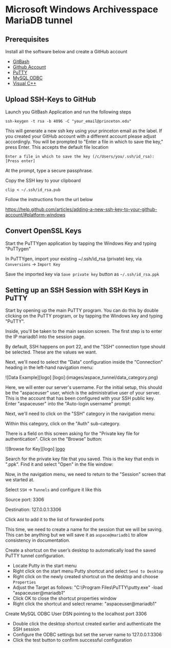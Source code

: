 # Microsoft Windows Archivesspace MariaDB tunnel

## Prerequisites

Install all the software below and create a GitHub account

* [GitBash](http://gitforwindows.org/)
* [Github Account](https://github.com/join?source=header-home)
* [PuTTY](https://www.chiark.greenend.org.uk/~sgtatham/putty/latest.html)
* [MySQL ODBC](https://dev.mysql.com/downloads/connector/odbc/)
* [Visual C++](https://www.microsoft.com/en-us/download/details.aspx?id=40784)

## Upload SSH-Keys to GitHub

Launch you GitBash Application and run the following steps

```
ssh-keygen -t rsa -b 4096 -C "your_email@princeton.edu"
```

This will generate a new ssh key using your princeton email as the label. If you created your
GitHub account with a different account please adjust accordingly. You will be
prompted to "Enter a file in which to save the key," press Enter. This accepts
the default file location

```
Enter a file in which to save the key (/c/Users/you/.ssh/id_rsa):[Press enter]
```

At the prompt, type a secure passphrase.

Copy the SSH key to your clipboard

```
clip < ~/.ssh/id_rsa.pub
```

Follow the instructions from the url below

https://help.github.com/articles/adding-a-new-ssh-key-to-your-github-account/#platform-windows

## Convert OpenSSL Keys

Start the PuTTYgen application by tapping the Windows Key and typing "PuTTygen"

In PuTTYgen, import your existing ~/.ssh/id_rsa (private) key, via `Conversions`
-> `Import Key`

Save the imported key via `Save private key` button as `~/.ssh/id_rsa.ppk`

## Setting up an SSH Session with SSH Keys in PuTTY

Start by opening up the main PuTTY program. You can do this by double clicking on the PuTTY program, or by tapping the Windows key and typing "PuTTY".

Inside, you'll be taken to the main session screen. The first step is to enter the IP mariadb1 into the session page.

By default, SSH happens on port 22, and the "SSH" connection type should be selected. These are the values we want.

Next, we'll need to select the "Data" configuration inside the "Connection" heading in the left-hand navigation menu:

![Data Example][logo]
[logo]:(images/aspace_tunnel/data_category.png)

Here, we will enter our server's username. For the initial setup, this should be the "aspaceuser" user, which is the administrative user of your server. This is the account that has been configured with your SSH public key. Enter "aspaceuser" into the "Auto-login username" prompt:

Next, we'll need to click on the "SSH" category in the navigation menu:

Within this category, click on the "Auth" sub-category.

There is a field on this screen asking for the "Private key file for authentication". Click on the "Browse" button:

![Browse for Key][logo]
[logo](images/aspace_tunnel/browse_keys.png)

Search for the private key file that you saved. This is the key that ends in ".ppk". Find it and select "Open" in the file window:

Now, in the navigation menu, we need to return to the "Session" screen that we started at.

Select `SSH` -> `Tunnels` and configure it like this

Source port: 3306

Destination: 127.0.0.1:3306

Click `Add` to add it to the list of forwarded ports

This time, we need to create a name for the session that we will be saving. This can be anything but we will save it as `aspace@mariadb1` to allow consistency in documentation.

Create a shortcut on the user’s desktop to automatically load the saved PuTTY tunnel configuration.

* Locate Putty in the start menu
* Right click on the start menu Putty shortcut and select `Send to Desktop`
* Right click on the newly created shortcut on the desktop and choose
  `Properties`
* Adjust the Target as follows: "C:\Program Files\PuTTY\putty.exe" -load
  "aspaceuser@mariadb1"
* Click OK to close the shortcut properties window
* Right click the shortcut and select rename: "aspaceuser@mariadb1"

Create MySQL ODBC User DSN pointing to the localhost port 3306

* Double click the desktop shortcut created earlier and authenticate the SSH session
* Configure the ODBC settings but set the server name to 127.0.0.1:3306
* Click the test button to confirm successful configuration
